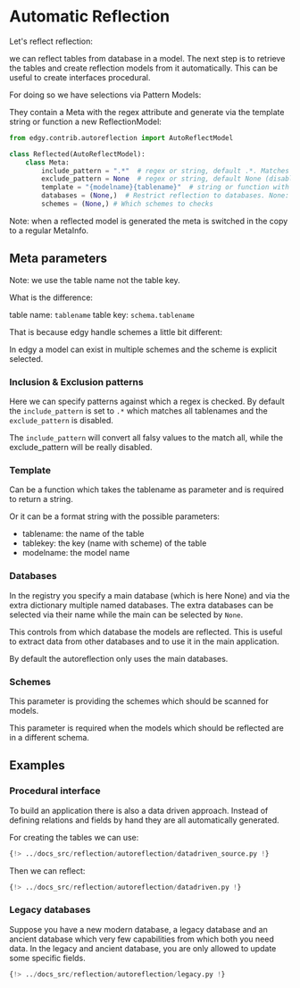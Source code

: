 # Automatic Reflection

Let's reflect reflection:

we can reflect tables from database in a model. The next step is to retrieve the tables
and create reflection models from it automatically. This can be useful to create interfaces procedural.

For doing so we have selections via Pattern Models:

They contain a Meta with the regex attribute and generate via the template string or function a new ReflectionModel:


```python
from edgy.contrib.autoreflection import AutoReflectModel

class Reflected(AutoReflectModel):
    class Meta:
        include_pattern = ".*"  # regex or string, default .*. Matches against the tablename
        exclude_pattern = None  # regex or string, default None (disabled). Matches against the tablename
        template = "{modelname}{tablename}"  # string or function with arguments tablename, modelname, tablekey
        databases = (None,)  # Restrict reflection to databases. None: main database of registry, string extra databases of registry
        schemes = (None,) # Which schemes to checks
```

Note: when a reflected model is generated the meta is switched in the copy to a regular MetaInfo.

## Meta parameters

Note: we use the table name not the table key.

What is the difference:

table name: `tablename`
table key: `schema.tablename`

That is because edgy handle schemes a little bit different:

In edgy a model can exist in multiple schemes and the scheme is explicit selected.

### Inclusion & Exclusion patterns

Here we can specify patterns against which a regex is checked. By default the `include_pattern` is set to
`.*` which matches all tablenames and the `exclude_pattern` is disabled.

The `include_pattern` will convert all falsy values to the match all, while the exclude_pattern will be really disabled.

### Template

Can be a function which takes the tablename as parameter and is required to return a string.

Or it can be a format string with the possible parameters:

- tablename: the name of the table
- tablekey: the key (name with scheme) of the table
- modelname: the model name

### Databases

In the registry you specify a main database (which is here None) and via the extra dictionary multiple named databases.
The extra databases can be selected via their name while the main can be selected by `None`.

This controls from which database the models are reflected. This is useful to extract data from other databases and to use it in the main application.

By default the autoreflection only uses the main databases.


### Schemes

This parameter is providing the schemes which should be scanned for models.

This parameter is required when the models which should be reflected are in a different schema.


## Examples

### Procedural interface

To build an application there is also a data driven approach. Instead of defining relations and fields by hand
they are all automatically generated.

For creating the tables we can use:

```python title="source.py"
{!> ../docs_src/reflection/autoreflection/datadriven_source.py !}
```

Then we can reflect:

```python title="procedural.py"
{!> ../docs_src/reflection/autoreflection/datadriven.py !}
```


### Legacy databases


Suppose you have a new modern database, a legacy database and an ancient database which very few capabilities from which both you need data.
In the legacy and ancient database, you are only allowed to update some specific fields.

```python title="legacy.py"
{!> ../docs_src/reflection/autoreflection/legacy.py !}
```
